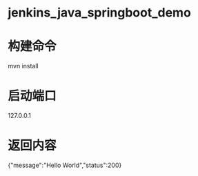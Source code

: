 # jenkins_java_springboot_demo


# 构建命令 
mvn install

# 启动端口
127.0.0.1

# 返回内容 
{"message":"Hello World","status":200}